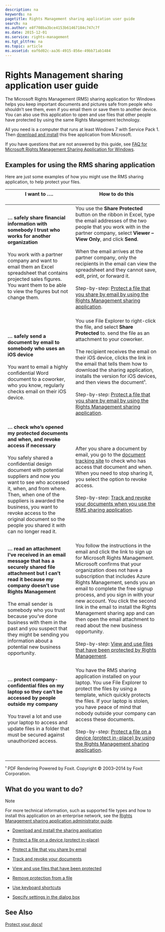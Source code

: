 ```yaml
---
description: na
keywords: na
pagetitle: Rights Management sharing application user guide
search: na
ms.author: e8f708ba3bce4153b61467184c747c7f
ms.date: 2015-12-01
ms.service: rights-management
ms.tgt_pltfrm: na
ms.topic: article
ms.assetid: eaf6d02c-aa36-4915-856e-49bb71ab1484
---
```

# Rights Management sharing application user guide
The Microsoft Rights Management (RMS) sharing application for Windows helps you keep important documents and pictures safe from people who shouldn’t see them, even if you email them or save them to another device. You can also use this application to open and use files that other people have protected by using the same Rights Management technology.

All you need is a computer that runs at least Windows 7 with Service Pack 1. Then [download and install](http://go.microsoft.com/fwlink/?LinkId=303970) this free application from Microsoft.

If you have questions that are not answered by this guide, see [FAQ for Microsoft Rights Management Sharing Application for Windows](http://go.microsoft.com/fwlink/?LinkId=303971).

## <a name="BKMK_SharingExamples"></a>Examples for using the RMS sharing application
Here are just some examples of how you might use the RMS sharing application, to help protect your files.

|I want to …. <br /> <br />|How to do this <br /> <br />|
|----------------|------------------|
|**… safely share financial information with somebody I trust who works for another organization** <br /> <br />You work with a partner company and want to email them an Excel spreadsheet that contains projected sales figures. You want them to be able to view the figures but not change them. <br /> <br />|You use the **Share Protected** button on the ribbon in Excel, type the email addresses of the two people that you work with in the partner company, select **Viewer – View Only**, and click **Send**. <br /> <br />When the email arrives at the partner company, only the recipients in the email can view the spreadsheet and they cannot save, edit, print, or forward it. <br /> <br />Step-by-step: [Protect a file that you share by email by using the Rights Management sharing application](../Topic/Protect_a_file_that_you_share_by_email_by_using_the_Rights_Management_sharing_application.md). <br /> <br />|
|**… safely send a document by email to somebody who uses an iOS device** <br /> <br />You want to email a highly confidential Word document to a coworker, who you know, regularly checks email on their iOS device. <br /> <br />|You use File Explorer to right-click the file, and select **Share Protected** to. send the file as an attachment to your coworker. <br /> <br />The recipient receives the email on their iOS device, clicks the link in the email that tells them how to download the sharing application, installs the version for iOS devices, and then views the document¹. <br /> <br />Step-by-step: [Protect a file that you share by email by using the Rights Management sharing application](../Topic/Protect_a_file_that_you_share_by_email_by_using_the_Rights_Management_sharing_application.md). <br /> <br />|
|**… check who’s opened my protected documents and when, and revoke access if necessary** <br /> <br />You safely shared a confidential design document with potential suppliers and now you want to see who accessed it, when, and from where. Then, when one of the suppliers is awarded the business, you want to revoke access to the original document so the people you shared it with can no longer read it. <br /> <br />|After you share a document by email, you go to the [document tracking site](http://go.microsoft.com/fwlink/?LinkId=529562) to check who has access that document and when. When you need to stop sharing it, you select the option to revoke access. <br /> <br />Step-by-step: [Track and revoke your documents when you use the RMS sharing application](../Topic/Track_and_revoke_your_documents_when_you_use_the_RMS_sharing_application.md). <br /> <br />|
|**… read an attachment I’ve received in an email message that has a securely shared file attachment but I can’t read it because my company doesn’t use Rights Management** <br /> <br />The email sender is somebody who you trust because you’ve done business with them in the past and you suspect that they might be sending you information about a potential new business opportunity. <br /> <br />|You follow the instructions in the email and click the link to sign up for Microsoft Rights Management. Microsoft confirms that your organization does not have a subscription that includes Azure Rights Management, sends you an email to complete the free signup process, and you sign in with your new account. You click the second link in the email to install the Rights Management sharing app and can then open the email attachment to read about the new business opportunity. <br /> <br />Step-by-step: [View and use files that have been protected by Rights Management](../Topic/View_and_use_files_that_have_been_protected_by_Rights_Management.md). <br /> <br />|
|**… protect company-confidential files on my laptop so they can’t be accessed by people outside my company** <br /> <br />You travel a lot and use your laptop to access and update files in a folder that must be secured against unauthorized access. <br /> <br />|You have the RMS sharing application installed on your laptop. You use File Explorer to protect the files by using a template, which quickly protects the files. If your laptop is stolen, you have peace of mind that nobody outside your company can access these documents. <br /> <br />Step-by-step: [Protect a file on a device &#40;protect in-place&#41; by using the Rights Management sharing application](../Topic/Protect_a_file_on_a_device__protect_in-place__by_using_the_Rights_Management_sharing_application.md). <br /> <br />|
¹ PDF Rendering Powered by Foxit. Copyright © 2003–2014 by Foxit Corporation.

## <a name="BKMK_SharingInstructions"></a>What do you want to do?
> [!NOTE]
> For more technical information, such as supported file types and how to install this application on an enterprise network, see the [Rights Management sharing application administrator guide](../Topic/Rights_Management_sharing_application_administrator_guide.md).

- [Download and install the sharing application](https://technet.microsoft.com/library/dn574734.aspx)

- [Protect a file on a device (protect in-place)](https://technet.microsoft.com/library/dn574733.aspx)

- [Protect a file that you share by email](https://technet.microsoft.com/library/dn574735.aspx)

- [Track and revoke your documents](https://technet.microsoft.com/library/dn986611.aspx)

- [View and use files that have been protected](https://technet.microsoft.com/library/dn574741.aspx)

- [Remove protection from a file](https://technet.microsoft.com/library/dn574739.aspx)

- [Use keyboard shortcuts](https://technet.microsoft.com/library/dn574737.aspx)

- [Specify settings in the dialog box](https://technet.microsoft.com/library/dn574738.aspx)

## See Also
[Protect your docs!](http://curah.microsoft.com/60308/protect-your-docs)

